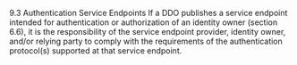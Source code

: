 9.3 Authentication Service Endpoints If a DDO publishes a service endpoint
intended for authentication or authorization of an identity owner (section
6.6), it is the responsibility of the service endpoint provider, identity
owner, and/or relying party to comply with the requirements of the
authentication protocol(s) supported at that service endpoint.


